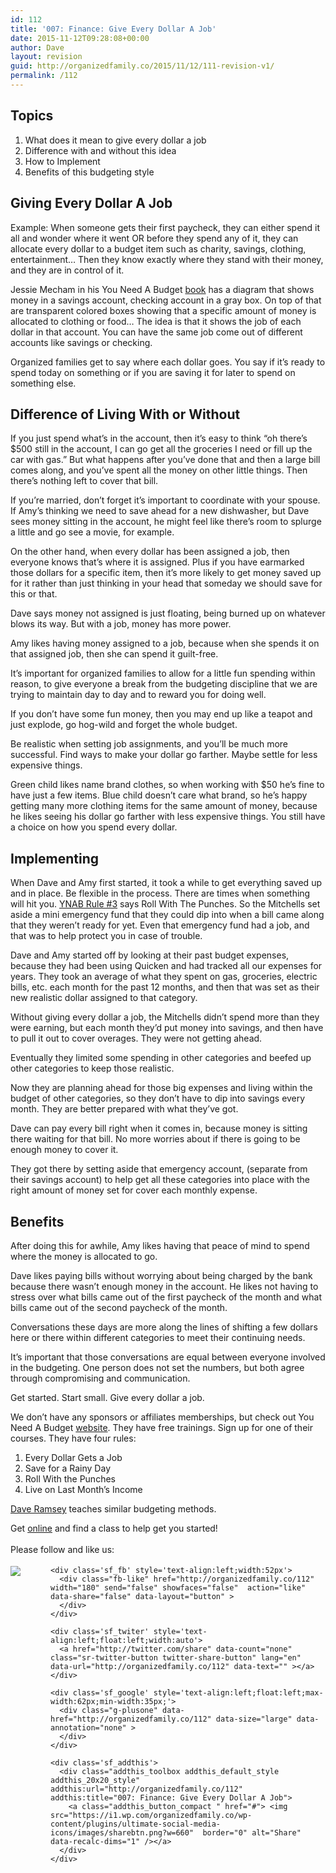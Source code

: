 ```yaml
---
id: 112
title: '007: Finance: Give Every Dollar A Job'
date: 2015-11-12T09:28:08+00:00
author: Dave
layout: revision
guid: http://organizedfamily.co/2015/11/12/111-revision-v1/
permalink: /112
---
```

## Topics

  1. What does it mean to give every dollar a job
  2. Difference with and without this idea
  3. How to Implement
  4. Benefits of this budgeting style

## Giving Every Dollar A Job

Example: When someone gets their first paycheck, they can either spend it all and wonder where it went OR before they spend any of it, they can allocate every dollar to a budget item such as charity, savings, clothing, entertainment&#8230; Then they know exactly where they stand with their money, and they are in control of it.

Jessie Mecham in his You Need A Budget [book](http://www.youneedabudget.com/method/the-book) has a diagram that shows money in a savings account, checking account in a gray box. On top of that are transparent colored boxes showing that a specific amount of money is allocated to clothing or food&#8230; The idea is that it shows the job of each dollar in that account. You can have the same job come out of different accounts like savings or checking.

Organized families get to say where each dollar goes. You say if it&#8217;s ready to spend today on something or if you are saving it for later to spend on something else.

## Difference of Living With or Without

If you just spend what&#8217;s in the account, then it&#8217;s easy to think &#8220;oh there&#8217;s $500 still in the account, I can go get all the groceries I need or fill up the car with gas.&#8221; But what happens after you&#8217;ve done that and then a large bill comes along, and you&#8217;ve spent all the money on other little things. Then there&#8217;s nothing left to cover that bill.

If you&#8217;re married, don&#8217;t forget it&#8217;s important to coordinate with your spouse. If Amy&#8217;s thinking we need to save ahead for a new dishwasher, but Dave sees money sitting in the account, he might feel like there&#8217;s room to splurge a little and go see a movie, for example.

On the other hand, when every dollar has been assigned a job, then everyone knows that&#8217;s where it is assigned. Plus if you have earmarked those dollars for a specific item, then it&#8217;s more likely to get money saved up for it rather than just thinking in your head that someday we should save for this or that.

Dave says money not assigned is just floating, being burned up on whatever blows its way. But with a job, money has more power.

Amy likes having money assigned to a job, because when she spends it on that assigned job, then she can spend it guilt-free.

It&#8217;s important for organized families to allow for a little fun spending within reason, to give everyone a break from the budgeting discipline that we are trying to maintain day to day and to reward you for doing well.

If you don&#8217;t have some fun money, then you may end up like a teapot and just explode, go hog-wild and forget the whole budget.

Be realistic when setting job assignments, and you&#8217;ll be much more successful. Find ways to make your dollar go farther. Maybe settle for less expensive things.

Green child likes name brand clothes, so when working with $50 he&#8217;s fine to have just a few items. Blue child doesn&#8217;t care what brand, so he&#8217;s happy getting many more clothing items for the same amount of money, because he likes seeing his dollar go farther with less expensive things. You still have a choice on how you spend every dollar.

## Implementing

When Dave and Amy first started, it took a while to get everything saved up and in place. Be flexible in the process. There are times when something will hit you. [YNAB Rule #3](http://www.youneedabudget.com/method) says Roll With The Punches. So the Mitchells set aside a mini emergency fund that they could dip into when a bill came along that they weren&#8217;t ready for yet. Even that emergency fund had a job, and that was to help protect you in case of trouble.

Dave and Amy started off by looking at their past budget expenses, because they had been using Quicken and had tracked all our expenses for years. They took an average of what they spent on gas, groceries, electric bills, etc. each month for the past 12 months, and then that was set as their new realistic dollar assigned to that category.

Without giving every dollar a job, the Mitchells didn&#8217;t spend more than they were earning, but each month they&#8217;d put money into savings, and then have to pull it out to cover overages. They were not getting ahead.

Eventually they limited some spending in other categories and beefed up other categories to keep those realistic.

Now they are planning ahead for those big expenses and living within the budget of other categories, so they don&#8217;t have to dip into savings every month. They are better prepared with what they&#8217;ve got.

Dave can pay every bill right when it comes in, because money is sitting there waiting for that bill. No more worries about if there is going to be enough money to cover it.

They got there by setting aside that emergency account, (separate from their savings account) to help get all these categories into place with the right amount of money set for cover each monthly expense.

## Benefits

After doing this for awhile, Amy likes having that peace of mind to spend where the money is allocated to go.

Dave likes paying bills without worrying about being charged by the bank because there wasn&#8217;t enough money in the account. He likes not having to stress over what bills came out of the first paycheck of the month and what bills came out of the second paycheck of the month.

Conversations these days are more along the lines of shifting a few dollars here or there within different categories to meet their continuing needs.

It&#8217;s important that those conversations are equal between everyone involved in the budgeting. One person does not set the numbers, but both agree through compromising and communication.

Get started. Start small. Give every dollar a job.

We don&#8217;t have any sponsors or affiliates memberships, but check out You Need A Budget [website](http://www.youneedabudget.com/). They have free trainings. Sign up for one of their courses. They have four rules:

  1. Every Dollar Gets a Job
  2. Save for a Rainy Day
  3. Roll With the Punches
  4. Live on Last Month&#8217;s Income 

[Dave Ramsey](https://www.daveramsey.com/baby-steps) teaches similar budgeting methods.

Get [online](http://www.youneedabudget.com/) and find a class to help get you started!

<div class='sfsi_Sicons' style='width: 100%; display: inline-block; vertical-align: middle; text-align:left'>
  <div style='margin:0px 8px 0px 0px; line-height: 24px'>
    <span>Please follow and like us:</span>
  </div>
  
  <div class='sfsi_socialwpr'>
    <div class='sf_subscrbe' style='text-align:left;float:left;width:64px'>
      <a href="http://www.specificfeeds.com/widget/emailsubscribe/MTc5ODgx/OA==/" target="_blank"><img src="https://i2.wp.com/organizedfamily.co/wp-content/plugins/ultimate-social-media-icons/images/follow_subscribe.png?w=660" data-recalc-dims="1" /></a>
    </div>
    
    <div class='sf_fb' style='text-align:left;width:52px'>
      <div class="fb-like" href="http://organizedfamily.co/112" width="180" send="false" showfaces="false"  action="like" data-share="false" data-layout="button" >
      </div>
    </div>
    
    <div class='sf_twiter' style='text-align:left;float:left;width:auto'>
      <a href="http://twitter.com/share" data-count="none" class="sr-twitter-button twitter-share-button" lang="en" data-url="http://organizedfamily.co/112" data-text="" ></a>
    </div>
    
    <div class='sf_google' style='text-align:left;float:left;max-width:62px;min-width:35px;'>
      <div class="g-plusone" data-href="http://organizedfamily.co/112" data-size="large" data-annotation="none" >
      </div>
    </div>
    
    <div class='sf_addthis'>
      <div class="addthis_toolbox addthis_default_style addthis_20x20_style" addthis:url="http://organizedfamily.co/112" addthis:title="007: Finance: Give Every Dollar A Job">
        <a class="addthis_button_compact " href="#"> <img src="https://i1.wp.com/organizedfamily.co/wp-content/plugins/ultimate-social-media-icons/images/sharebtn.png?w=660"  border="0" alt="Share" data-recalc-dims="1" /></a>
      </div>
    </div>
  </div>
</div>